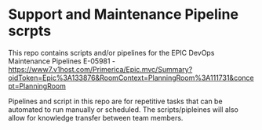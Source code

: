 # Support and Maintenance Pipeline scrpts
This repo contains scripts and/or pipelines for the EPIC DevOps Maintenance Pipelines
E-05981 - https://www7.v1host.com/Primerica/Epic.mvc/Summary?oidToken=Epic%3A133876&RoomContext=PlanningRoom%3A111731&concept=PlanningRoom

Pipelines and script in this repo are for repetitive tasks that can be automated to run manually or scheduled. 
The scripts/pipleines will also allow for knowledge transfer between team members.
